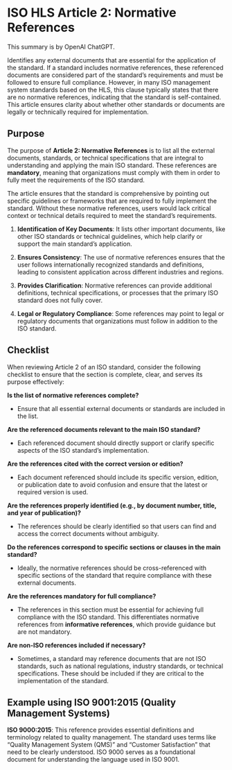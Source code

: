 # ISO HLS Article 2: Normative References

This summary is by OpenAI ChatGPT.

Identifies any external documents that are essential for the application of the
standard. If a standard includes normative references, these referenced
documents are considered part of the standard’s requirements and must be
followed to ensure full compliance. However, in many ISO management system
standards based on the HLS, this clause typically states that there are no
normative references, indicating that the standard is self-contained. This
article ensures clarity about whether other standards or documents are legally
or technically required for implementation.

## Purpose

The purpose of **Article 2: Normative References** is to list all the external
documents, standards, or technical specifications that are integral to
understanding and applying the main ISO standard. These references are
**mandatory**, meaning that organizations must comply with them in order to
fully meet the requirements of the ISO standard.

The article ensures that the standard is comprehensive by pointing out specific
guidelines or frameworks that are required to fully implement the standard.
Without these normative references, users would lack critical context or
technical details required to meet the standard’s requirements.

1. **Identification of Key Documents**: It lists other important documents, like
   other ISO standards or technical guidelines, which help clarify or support
   the main standard’s application.

2. **Ensures Consistency**: The use of normative references ensures that the
   user follows internationally recognized standards and definitions, leading to
   consistent application across different industries and regions.

3. **Provides Clarification**: Normative references can provide additional
   definitions, technical specifications, or processes that the primary ISO
   standard does not fully cover.

4. **Legal or Regulatory Compliance**: Some references may point to legal or
   regulatory documents that organizations must follow in addition to the ISO
   standard.

## Checklist

When reviewing Article 2 of an ISO standard, consider the following checklist to
ensure that the section is complete, clear, and serves its purpose effectively:

**Is the list of normative references complete?**

* Ensure that all essential external documents or standards are included in the
  list.

**Are the referenced documents relevant to the main ISO standard?**

* Each referenced document should directly support or clarify specific aspects
  of the ISO standard’s implementation.

**Are the references cited with the correct version or edition?**

* Each document referenced should include its specific version, edition, or
  publication date to avoid confusion and ensure that the latest or required
  version is used.

**Are the references properly identified (e.g., by document number, title, and year of publication)?**

* The references should be clearly identified so that users can find and access
  the correct documents without ambiguity.

**Do the references correspond to specific sections or clauses in the main standard?**

* Ideally, the normative references should be cross-referenced with specific
  sections of the standard that require compliance with these external
  documents.

**Are the references mandatory for full compliance?**

* The references in this section must be essential for achieving full compliance
  with the ISO standard. This differentiates normative references from
  **informative references**, which provide guidance but are not mandatory.

**Are non-ISO references included if necessary?**

* Sometimes, a standard may reference documents that are not ISO standards, such
  as national regulations, industry standards, or technical specifications.
  These should be included if they are critical to the implementation of the
  standard.

## Example using ISO 9001:2015 (Quality Management Systems)

**ISO 9000:2015**: This reference provides essential definitions and terminology
related to quality management. The standard uses terms like “Quality Management
System (QMS)” and “Customer Satisfaction” that need to be clearly understood.
ISO 9000 serves as a foundational document for understanding the language used
in ISO 9001.
